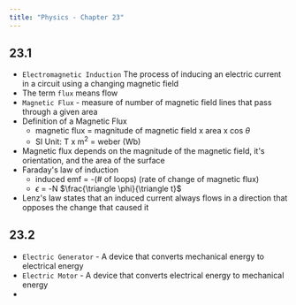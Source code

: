 ```yaml
---
title: "Physics - Chapter 23"
---
```


## 23.1

- `Electromagnetic Induction` The process of inducing an electric current in a circuit using a changing magnetic field
- The term `flux` means flow
- `Magnetic Flux` - measure of number of magnetic field lines that pass through a given area
- Definition of a Magnetic Flux
	- magnetic flux = magnitude of magnetic field x area x cos $\theta$
	- SI Unit: T x m$^2$ = weber (Wb)
- Magnetic flux depends on the magnitude of the magnetic field, it's orientation, and the area of the surface
- Faraday's law of induction
	- induced emf = -(# of loops) (rate of change of magnetic flux)
	- $\epsilon$ = -N $\frac{\triangle \phi}{\triangle t}$
- Lenz's law states that an induced current always flows in a direction that opposes the change that caused it

## 23.2

- `Electric Generator` - A device that converts mechanical energy to electrical energy
- `Electric Motor` - A device that converts electrical energy to mechanical energy
- 